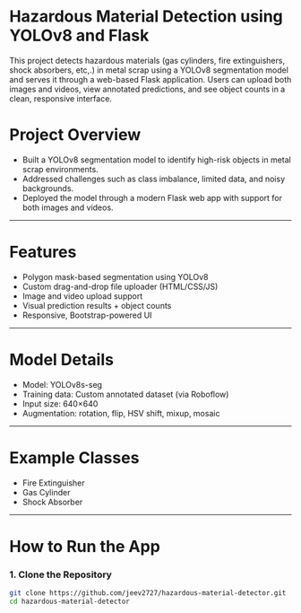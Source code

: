 # Hazardous Material Detection using YOLOv8 and Flask
This project detects hazardous materials (gas cylinders, fire extinguishers, shock absorbers, etc,.) in metal scrap using a YOLOv8 segmentation model and serves it through a web-based Flask application. Users can upload both images and videos, view annotated predictions, and see object counts in a clean, responsive interface.

# Project Overview

- Built a YOLOv8 segmentation model to identify high-risk objects in metal scrap environments.
- Addressed challenges such as class imbalance, limited data, and noisy backgrounds.
- Deployed the model through a modern Flask web app with support for both images and videos.

---

# Features

-  Polygon mask-based segmentation using YOLOv8
-  Custom drag-and-drop file uploader (HTML/CSS/JS)
-  Image and video upload support
-  Visual prediction results + object counts
-  Responsive, Bootstrap-powered UI

---

# Model Details

- Model: YOLOv8s-seg
- Training data: Custom annotated dataset (via Roboflow)
- Input size: 640×640  
- Augmentation: rotation, flip, HSV shift, mixup, mosaic  

---

# Example Classes

- Fire Extinguisher  
- Gas Cylinder  
- Shock Absorber

---

# How to Run the App

### 1. Clone the Repository
```bash
git clone https://github.com/jeev2727/hazardous-material-detector.git
cd hazardous-material-detector
